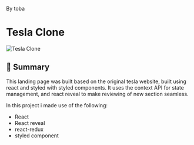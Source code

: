 By toba

# Tesla Clone 

![Tesla Clone](https://i.ibb.co/zf77QPM/tesla.png)

## 📣 Summary
This landing page was built based on the original tesla website, built using react and styled with styled components. It uses the context API for state management, and react reveal to make reviewing of new section seamless.

In this project i made use of the following:

- React
- React reveal
- react-redux
- styled component